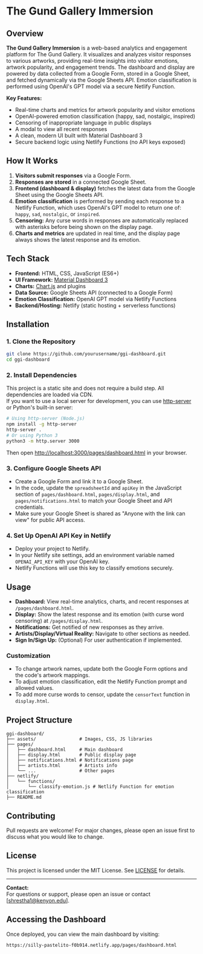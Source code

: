 # The Gund Gallery Immersion

## Overview

**The Gund Gallery Immersion** is a web-based analytics and engagement platform for The Gund Gallery. It visualizes and analyzes visitor responses to various artworks, providing real-time insights into visitor emotions, artwork popularity, and engagement trends. The dashboard and display are powered by data collected from a Google Form, stored in a Google Sheet, and fetched dynamically via the Google Sheets API. Emotion classification is performed using OpenAI's GPT model via a secure Netlify Function.

**Key Features:**
- Real-time charts and metrics for artwork popularity and visitor emotions
- OpenAI-powered emotion classification (happy, sad, nostalgic, inspired)
- Censoring of inappropriate language in public displays
- A modal to view all recent responses
- A clean, modern UI built with Material Dashboard 3
- Secure backend logic using Netlify Functions (no API keys exposed)

## How It Works

1. **Visitors submit responses** via a Google Form.
2. **Responses are stored** in a connected Google Sheet.
3. **Frontend (dashboard & display)** fetches the latest data from the Google Sheet using the Google Sheets API.
4. **Emotion classification** is performed by sending each response to a Netlify Function, which uses OpenAI's GPT model to return one of: `happy`, `sad`, `nostalgic`, or `inspired`.
5. **Censoring:** Any curse words in responses are automatically replaced with asterisks before being shown on the display page.
6. **Charts and metrics** are updated in real time, and the display page always shows the latest response and its emotion.

## Tech Stack
- **Frontend:** HTML, CSS, JavaScript (ES6+)
- **UI Framework:** [Material Dashboard 3](https://www.creative-tim.com/product/material-dashboard)
- **Charts:** [Chart.js](https://www.chartjs.org/) and plugins
- **Data Source:** Google Sheets API (connected to a Google Form)
- **Emotion Classification:** OpenAI GPT model via Netlify Functions
- **Backend/Hosting:** Netlify (static hosting + serverless functions)

## Installation

### 1. Clone the Repository
```bash
git clone https://github.com/yourusername/ggi-dashboard.git
cd ggi-dashboard
```

### 2. Install Dependencies
This project is a static site and does not require a build step. All dependencies are loaded via CDN.  
If you want to use a local server for development, you can use [http-server](https://www.npmjs.com/package/http-server) or Python's built-in server:
```bash
# Using http-server (Node.js)
npm install -g http-server
http-server .
# Or using Python 3
python3 -m http.server 3000
```
Then open [http://localhost:3000/pages/dashboard.html](http://localhost:3000/pages/dashboard.html) in your browser.

### 3. Configure Google Sheets API
- Create a Google Form and link it to a Google Sheet.
- In the code, update the `spreadsheetId` and `apiKey` in the JavaScript section of `pages/dashboard.html`, `pages/display.html`, and `pages/notifications.html` to match your Google Sheet and API credentials.
- Make sure your Google Sheet is shared as "Anyone with the link can view" for public API access.

### 4. Set Up OpenAI API Key in Netlify
- Deploy your project to Netlify.
- In your Netlify site settings, add an environment variable named `OPENAI_API_KEY` with your OpenAI key.
- Netlify Functions will use this key to classify emotions securely.

## Usage
- **Dashboard:** View real-time analytics, charts, and recent responses at `/pages/dashboard.html`.
- **Display:** Show the latest response and its emotion (with curse word censoring) at `/pages/display.html`.
- **Notifications:** Get notified of new responses as they arrive.
- **Artists/Display/Virtual Reality:** Navigate to other sections as needed.
- **Sign In/Sign Up:** (Optional) For user authentication if implemented.

### Customization
- To change artwork names, update both the Google Form options and the code's artwork mappings.
- To adjust emotion classification, edit the Netlify Function prompt and allowed values.
- To add more curse words to censor, update the `censorText` function in `display.html`.

## Project Structure
```
ggi-dashboard/
├── assets/                # Images, CSS, JS libraries
├── pages/
│   ├── dashboard.html     # Main dashboard
│   ├── display.html       # Public display page
│   ├── notifications.html # Notifications page
│   ├── artists.html       # Artists info
│   └── ...                # Other pages
├── netlify/
│   └── functions/
│       └── classify-emotion.js # Netlify Function for emotion classification
├── README.md
```

## Contributing
Pull requests are welcome! For major changes, please open an issue first to discuss what you would like to change.

## License
This project is licensed under the MIT License. See [LICENSE](LICENSE) for details.

---
**Contact:**  
For questions or support, please open an issue or contact [shrestha1@kenyon.edu].

## Accessing the Dashboard

Once deployed, you can view the main dashboard by visiting:

```
https://silly-pastelito-f0b914.netlify.app/pages/dashboard.html
```


